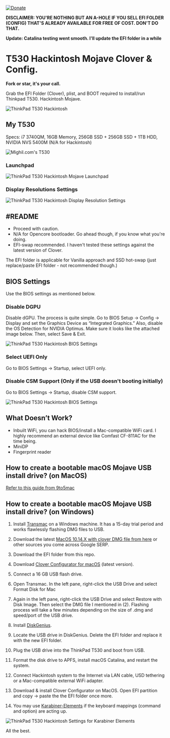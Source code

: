 [![Donate](https://img.shields.io/badge/Donate-PayPal-green.svg)](https://www.paypal.me/mighil)

**DISCLAIMER: YOU'RE NOTHING BUT AN A-HOLE IF YOU SELL EFI FOLDER (CONFIG) THAT'S ALREADY AVAILABLE FOR FREE OF COST. DON'T DO THAT.**

**Update: Catalina testing went smooth. I'll update the EFI folder in a while**

# T530 Hackintosh Mojave Clover & Config.

**Fork or star, it's your call.** 

Grab the EFI Folder (Clover), plist, and BOOT required to install/run Thinkpad T530. Hackintosh Mojave.

![ThinkPad T530 Hackintosh](https://res.cloudinary.com/mighil/image/upload/v1574144992/hackintosh-t530-efi_p4lxxw.jpg)

## My T530

Specs: i7 3740QM, 16GB Memory, 256GB SSD + 256GB SSD + 1TB HDD, NVIDIA NVS 5400M (N/A for Hackintosh)

![Mighil.com's T530](https://res.cloudinary.com/mighil/image/upload/v1574145467/thinkpad-t530-clover-efi-hackintosh_ikt4cl.jpg)

### Launchpad

![ThinkPad T530 Hackintosh Mojave Launchpad](https://res.cloudinary.com/mighil/image/upload/v1574146587/thinkpad-t530-hackintosh-mojave-launchpad_xciuem.png)

### Display Resolutions Settings

![ThinkPad T530 Hackintosh Display Resolution Settings](https://mighil.com/wp-content/uploads/2019/11/thinkpad-t530-hackintosh-display-resolution-settings.png)

## #README

- Proceed with caution.
- N/A for Opencore bootloader. Go ahead though, if you know what you're doing. 
- EFI-swap recommended. I haven't tested these settings against the latest version of Clover.

The EFI folder is applicable for Vanilla approach and SSD hot-swap (just replace/paste EFI folder - not recommended though.) 

## BIOS Settings

Use the BIOS settings as mentioned below.

### Disable DGPU

Disable dGPU. The process is quite simple. Go to BIOS Setup -> Config -> Display and set the Graphics Device as “Integrated Graphics.” Also, disable the OS Detection for NVIDIA Optimus. Make sure it looks like the attached image below. Then, select Save & Exit.

![ThinkPad T530 Hackintosh BIOS Settings](https://res.cloudinary.com/mighil/image/upload/c_thumb,w_600,g_face/v1555925341/blog/ideal-bios-set-up-for-egpu-thinkpad530.jpg)

### Select UEFI Only

Go to BIOS Settings → Startup, select UEFI only. 

### Disable CSM Support (Only if the USB doesn't booting initially)

Go to BIOS Settings → Startup, disable CSM support.

![ThinkPad T530 Hackintosh BIOS Settings](https://camo.githubusercontent.com/194409231f53350510cac72c24f4b6c144ca28d2/68747470733a2f2f6d696768696c2e636f6d2f77702d636f6e74656e742f75706c6f6164732f323031392f30372f78323330742d62696f732d63736d2d6e6f2e6a7067)

## What Doesn’t Work?

- Inbuilt WiFi, you can hack BIOS/install a Mac-compatible WiFi card. I highly recommend an external device like Comfast CF-811AC for the time being.
- MiniDP 
- Fingerprint reader 

## How to create a bootable macOS Mojave USB install drive? (on MacOS)

[Refer to this guide from 9to5mac](https://9to5mac.com/2018/06/18/how-to-create-a-bootable-macos-mojave-10-14-usb-install-drive-video/)

## How to create a bootable macOS Mojave USB install drive? (on Windows)

1. Install [Transmac](https://www.acutesystems.com/scrtm.htm) on a Windows machine. It has a 15-day trial period and works flawlessly flashing DMG files to USB.

2. Download the latest [MacOS 10.14.X with clover DMG file from here](https://mirrors.dtops.cc/iso/MacOS/daliansky_macos/10.14/) or other sources you come across Google SERP.

3. Download the EFI folder from this repo.

4. Download [Clover Configurator for macOS](https://mackie100projects.altervista.org/download-clover-configurator/) (latest version).

5. Connect a 16 GB USB flash drive.

6. Open Transmac. In the left pane, right-click the USB Drive and select Format Disk for Mac

7. Again in the left pane, right-click the USB Drive and select Restore with Disk Image. Then select the DMG file I mentioned in (2). Flashing process will take a few minutes depending on the size of .dmg and speed/port of the USB drive.

8. Install [DiskGenius](https://www.diskgenius.com/).

9. Locate the USB drive in DiskGenius. Delete the EFI folder and replace it with the new EFI folder. 

10. Plug the USB drive into the ThinkPad T530 and boot from USB.

11. Format the disk drive to APFS, install macOS Catalina, and restart the system.

12. Connect Hackintosh system to the Internet via LAN cable, USD tethering or a Mac-compatible external WiFi adapter.

13. Download & install Clover Configurator on MacOS. Open EFI partition and copy -> paste the the EFI folder once more. 

14. You may use [Karabiner-Elements](https://pqrs.org/osx/karabiner/) if the keyboard mappings (command and option) are acting up.

![ThinkPad T530 Hackintosh Settings for Karabiner Elements](https://res.cloudinary.com/mighil/image/upload/v1574146218/t530-hackintosh-karabiner-elements_gefjwu.png)

All the best.
